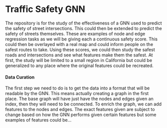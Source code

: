 # Traffic Safety GNN

The repository is for the study of the effectiveness of a GNN used to predict the safety of street intersections. 
This could then be extended to predict the safety of streets themselves. These are examples of node and edge 
regression tasks as we will be giving each a continuous safety score. This could then be overlayed with a real map
and could inform people on the safest routes to take. Using these scores, we could then study the safest roads
and intersections and see what features make them the safest. At first, the study will be limited to a small
region in California but could be generalized to any place where the original features could be recreated.

#### Data Curation
The first step we need to do is to get the data into a format that will be readable by the GNN. This means 
actually creating a graph in the first place. The base graph will have just have the nodes and edges given an
index, then they will need to be connected. To enrich the graph, we can add features to the nodes and edges. 
The exact features given are subject to change based on how the GNN performs given certain features but some 
examples of features could be...
